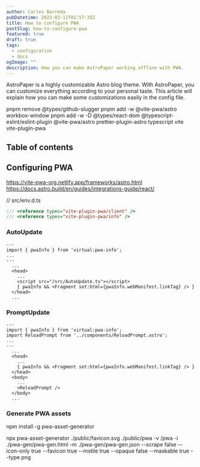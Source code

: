```yaml
---
author: Carles Barreda
pubDatetime: 2023-02-11T01:57:35Z
title: How to configure PWA
postSlug: how-to-configure-pwa
featured: true
draft: true
tags:
  - configuration
  - docs
ogImage: ""
description: How you can make AstroPaper working offline with PWA.
---
```


AstroPaper is a highly customizable Astro blog theme. With AstroPaper, you can customize everything according to your personal taste. This article will explain how you can make some customizations easily in the config file.

pnpm remove @types/github-slugger
pnpm add -w @vite-pwa/astro workbox-window
pnpm add -w -D @types/react-dom @typescript-eslint/eslint-plugin @vite-pwa/astro prettier-plugin-astro typescript vite vite-plugin-pwa

## Table of contents

## Configuring PWA

https://vite-pwa-org.netlify.app/frameworks/astro.html
https://docs.astro.build/en/guides/integrations-guide/react/

// src/env.d.ts

```ts
/// <reference types="vite-plugin-pwa/client" />
/// <reference types="vite-plugin-pwa/info" />
```

### AutoUpdate

```
---
import { pwaInfo } from 'virtual:pwa-info';
...
---
  ...
  <head>
    ...
    <script src="/src/AutoUpdate.ts"></script>
    { pwaInfo && <Fragment set:html={pwaInfo.webManifest.linkTag} /> }
  </head>
  ...
```

### PromptUpdate

```
---
import { pwaInfo } from 'virtual:pwa-info';
import ReloadPrompt from '../components/ReloadPrompt.astro';
...
---
  ...
  <head>
    ...
    { pwaInfo && <Fragment set:html={pwaInfo.webManifest.linkTag} /> }
  </head>
  <body>
    ...
    <ReloadPrompt />
  </body>
  ...
```

### Generate PWA assets

npm install -g pwa-asset-generator

npx pwa-asset-generator ./public/favicon.svg ./public/pwa -v /pwa -i ./pwa-gen/pwa-gen.html -m ./pwa-gen/pwa-gen.json --scrape false --icon-only true --favicon true --mstile true --opaque false --maskable true --type png
